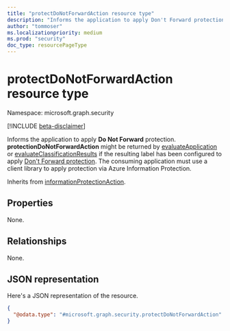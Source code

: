 ```yaml
---
title: "protectDoNotForwardAction resource type"
description: "Informs the application to apply Don't Forward protection."
author: "tommoser"
ms.localizationpriority: medium
ms.prod: "security"
doc_type: resourcePageType
---
```


# protectDoNotForwardAction resource type

Namespace: microsoft.graph.security

[!INCLUDE [beta-disclaimer](../../includes/beta-disclaimer.md)]

Informs the application to apply **Do Not Forward** protection. **protectionDoNotForwardAction** might be returned by [evaluateApplication](../api/security-sensitivitylabel-evaluateapplication.md) or [evaluateClassificationResults](../api/security-sensitivitylabel-evaluateclassificationresults.md) if the resulting label has been configured to apply [Don't Forward protection](/azure/information-protection/configure-usage-rights#do-not-forward-option-for-emails). The consuming application must use a client library to apply protection via Azure Information Protection.


Inherits from [informationProtectionAction](../resources/security-informationprotectionaction.md).

## Properties
None. 

## Relationships
None.

## JSON representation
Here's a JSON representation of the resource.
<!-- {
  "blockType": "resource",
  "@odata.type": "microsoft.graph.security.protectDoNotForwardAction"
}
-->
``` json
{
  "@odata.type": "#microsoft.graph.security.protectDoNotForwardAction"
}
```

